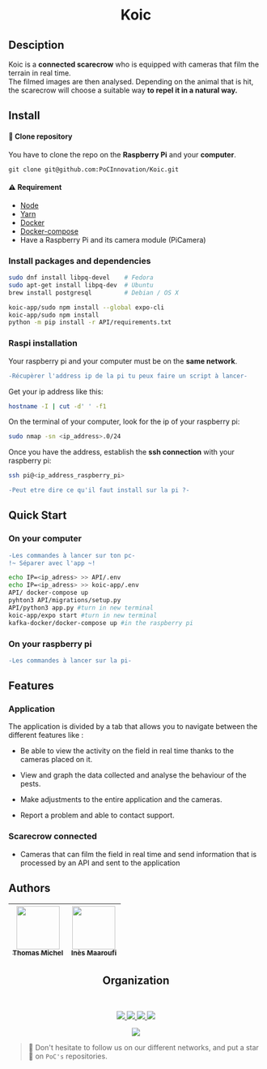 <h1 align=center>
Koic
</h1>

## Desciption

Koic is a **connected scarecrow** who is equipped with cameras that film the terrain in real time.  
The filmed images are then analysed. Depending on the animal that is hit, the scarecrow will choose a suitable way **to repel it in a natural way.**

## Install

#### :rocket: Clone repository
You have to clone the repo on the **Raspberry Pi** and your **computer**.

```shell
git clone git@github.com:PoCInnovation/Koic.git
```

#### :warning: Requirement

- [Node](https://nodejs.org/en/download/)
- [Yarn](https://classic.yarnpkg.com/en/docs/install/#debian-stable)
- [Docker](https://docs.docker.com/get-docker/)
- [Docker-compose](https://docs.docker.com/compose/install/)
- Have a Raspberry Pi and its camera module (PiCamera)

### Install packages and dependencies
```bash
sudo dnf install libpq-devel    # Fedora
sudo apt-get install libpq-dev  # Ubuntu
brew install postgresql         # Debian / OS X
```

```bash
koic-app/sudo npm install --global expo-cli
koic-app/sudo npm install
python -m pip install -r API/requirements.txt
```

### Raspi installation

Your raspberry pi and your computer must be on the **same network**.


```diff
-Récupèrer l'address ip de la pi tu peux faire un script à lancer-
```

Get your ip address like this:
```bash
hostname -I | cut -d' ' -f1
```

On the terminal of your computer, look for the ip of your raspberry pi:
```bash
sudo nmap -sn <ip_address>.0/24
```

Once you have the address, establish the **ssh connection** with your raspberry pi:

```bash
ssh pi@<ip_address_raspberry_pi>
```

```diff
-Peut etre dire ce qu'il faut install sur la pi ?-
```


## Quick Start
### On your computer

```diff
-Les commandes à lancer sur ton pc-
!~ Séparer avec l'app ~!
```

```bash
echo IP=<ip_adress> >> API/.env
echo IP=<ip_adress> >> koic-app/.env
API/ docker-compose up
pyhton3 API/migrations/setup.py
API/python3 app.py #turn in new terminal
koic-app/expo start #turn in new terminal
kafka-docker/docker-compose up #in the raspberry pi
```

### On your raspberry pi

```diff
-Les commandes à lancer sur la pi-
```


## Features

### Application

The application is divided by a tab that allows you to navigate between the different features like :

-  Be able to view the activity on the field in real time thanks to the cameras placed on it.
- View and graph the data collected and analyse the behaviour of the pests.

- Make adjustments to the entire application and the cameras.

- Report a problem and able to contact support.

### Scarecrow connected

- Cameras that can film the field in real time and send information that is processed by an API and sent to the application 

## Authors

| [<img src="https://github.com/pr0m3th3usEx.png?size=85" width=85><br><sub>Thomas Michel</sub>](https://github.com/pr0m3th3usEx) | [<img src="https://github.com/Happinesseuh.png?size=85" width=85><br><sub>Inès Maaroufi</sub>](https://github.com/Happinesseuh) 
| :---: | :---: |
<h2 align=center>
Organization
</h2>
<br/>
<p align='center'>
    <a href="https://www.linkedin.com/company/pocinnovation/mycompany/">
        <img src="https://img.shields.io/badge/LinkedIn-0077B5?style=for-the-badge&logo=linkedin&logoColor=white">
    </a>
    <a href="https://www.instagram.com/pocinnovation/">
        <img src="https://img.shields.io/badge/Instagram-E4405F?style=for-the-badge&logo=instagram&logoColor=white">
    </a>
    <a href="https://twitter.com/PoCInnovation">
        <img src="https://img.shields.io/badge/Twitter-1DA1F2?style=for-the-badge&logo=twitter&logoColor=white">
    </a>
    <a href="https://discord.com/invite/Yqq2ADGDS7">
        <img src="https://img.shields.io/badge/Discord-7289DA?style=for-the-badge&logo=discord&logoColor=white">
    </a>
</p>
<p align=center>
    <a href="https://www.poc-innovation.fr/">
        <img src="https://img.shields.io/badge/WebSite-1a2b6d?style=for-the-badge&logo=GitHub Sponsors&logoColor=white">
    </a>
</p>

> :rocket: Don't hesitate to follow us on our different networks, and put a star 🌟 on `PoC's` repositories.
